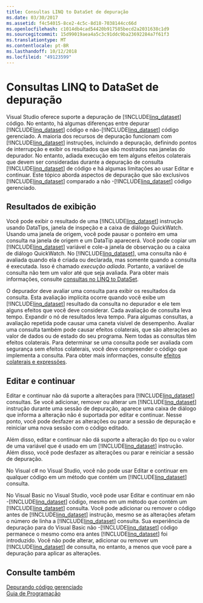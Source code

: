 ```yaml
---
title: Consultas LINQ to DataSet de depuração
ms.date: 03/30/2017
ms.assetid: f4c54015-8ce2-4c5c-8d18-7038144cc66d
ms.openlocfilehash: c1014db4cad54420b917585becd2a2031638c1d9
ms.sourcegitcommit: 15d99019aea4a5c3c91ddc9ba23692284a7f61f3
ms.translationtype: MT
ms.contentlocale: pt-BR
ms.lasthandoff: 10/12/2018
ms.locfileid: "49123599"
---
```

# <a name="debugging-linq-to-dataset-queries"></a>Consultas LINQ to DataSet de depuração

Visual Studio oferece suporte a depuração de [!INCLUDE[linq_dataset](../../../../includes/linq-dataset-md.md)] código. No entanto, há algumas diferenças entre depurar [!INCLUDE[linq_dataset](../../../../includes/linq-dataset-md.md)] código e não-[!INCLUDE[linq_dataset](../../../../includes/linq-dataset-md.md)] código gerenciado. A maioria dos recursos de depuração funcionam com [!INCLUDE[linq_dataset](../../../../includes/linq-dataset-md.md)] instruções, incluindo a depuração, definindo pontos de interrupção e exibir os resultados que são mostrados nas janelas do depurador. No entanto, adiada execução em tem alguns efeitos colaterais que devem ser consideradas durante a depuração de consulta [!INCLUDE[linq_dataset](../../../../includes/linq-dataset-md.md)] de código e há algumas limitações ao usar Editar e continuar. Este tópico aborda aspectos de depuração que são exclusivos [!INCLUDE[linq_dataset](../../../../includes/linq-dataset-md.md)] comparado a não -[!INCLUDE[linq_dataset](../../../../includes/linq-dataset-md.md)] código gerenciado.  
  
## <a name="viewing-results"></a>Resultados de exibição  
 Você pode exibir o resultado de uma [!INCLUDE[linq_dataset](../../../../includes/linq-dataset-md.md)] instrução usando DataTips, janela de inspeção e a caixa de diálogo QuickWatch. Usando uma janela de origem, você pode pausar o ponteiro em uma consulta na janela de origem e um DataTip aparecerá. Você pode copiar um [!INCLUDE[linq_dataset](../../../../includes/linq-dataset-md.md)] variável e cole-a janela de observação ou a caixa de diálogo QuickWatch. No [!INCLUDE[linq_dataset](../../../../includes/linq-dataset-md.md)], uma consulta não é avaliada quando ela é criada ou declarada, mas somente quando a consulta é executada. Isso é chamado *execução adiada*. Portanto, a variável de consulta não tem um valor até que seja avaliada. Para obter mais informações, consulte [consultas no LINQ to DataSet](../../../../docs/framework/data/adonet/queries-in-linq-to-dataset.md).  
  
 O depurador deve avaliar uma consulta para exibir os resultados da consulta. Esta avaliação implícita ocorre quando você exibe um [!INCLUDE[linq_dataset](../../../../includes/linq-dataset-md.md)] resultado da consulta no depurador e ele tem alguns efeitos que você deve considerar. Cada avaliação de consulta leva tempo. Expandir o nó de resultados leva tempo. Para algumas consultas, a avaliação repetida pode causar uma caneta visível de desempenho. Avaliar uma consulta também pode causar efeitos colaterais, que são alterações ao valor de dados ou de estado do seu programa. Nem todas as consultas têm efeitos colaterais. Para determinar se uma consulta pode ser avaliada com segurança sem efeitos colaterais, você deve compreender o código que implementa a consulta. Para obter mais informações, consulte [efeitos colaterais e expressões](https://msdn.microsoft.com/library/e1f8a6ea-9e19-481d-b6bd-df120ad3bf4e).  
  
## <a name="edit-and-continue"></a>Editar e continuar  
 Editar e continuar não dá suporte a alterações para [!INCLUDE[linq_dataset](../../../../includes/linq-dataset-md.md)] consultas. Se você adicionar, remover ou alterar um [!INCLUDE[linq_dataset](../../../../includes/linq-dataset-md.md)] instrução durante uma sessão de depuração, aparece uma caixa de diálogo que informa a alteração não é suportada por editar e continuar. Nesse ponto, você pode desfazer as alterações ou parar a sessão de depuração e reiniciar uma nova sessão com o código editado.  
  
 Além disso, editar e continuar não dá suporte a alteração do tipo ou o valor de uma variável que é usado em um [!INCLUDE[linq_dataset](../../../../includes/linq-dataset-md.md)] instrução. Além disso, você pode desfazer as alterações ou parar e reiniciar a sessão de depuração.  
  
 No Visual c# no Visual Studio, você não pode usar Editar e continuar em qualquer código em um método que contém um [!INCLUDE[linq_dataset](../../../../includes/linq-dataset-md.md)] consulta.  
  
 No Visual Basic no Visual Studio, você pode usar Editar e continuar em não -[!INCLUDE[linq_dataset](../../../../includes/linq-dataset-md.md)] código, mesmo em um método que contém um [!INCLUDE[linq_dataset](../../../../includes/linq-dataset-md.md)] consulta. Você pode adicionar ou remover o código antes de [!INCLUDE[linq_dataset](../../../../includes/linq-dataset-md.md)] instrução, mesmo se as alterações afetam o número de linha a [!INCLUDE[linq_dataset](../../../../includes/linq-dataset-md.md)] consulta. Sua experiência de depuração para do Visual Basic não -[!INCLUDE[linq_dataset](../../../../includes/linq-dataset-md.md)] código permanece o mesmo como era antes [!INCLUDE[linq_dataset](../../../../includes/linq-dataset-md.md)] foi introduzido. Você não pode alterar, adicionar ou remover um [!INCLUDE[linq_dataset](../../../../includes/linq-dataset-md.md)] de consulta, no entanto, a menos que você pare a depuração para aplicar as alterações.  
  
## <a name="see-also"></a>Consulte também  
 [Depurando código gerenciado](/visualstudio/debugger/debugging-managed-code)  
 [Guia de Programação](../../../../docs/framework/data/adonet/programming-guide-linq-to-dataset.md)
